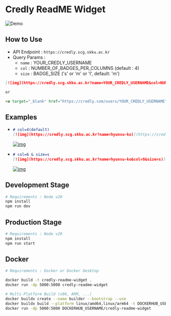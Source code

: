 # Credly ReadME Widget
![Demo](https://credly.scg.skku.ac.kr?name=seungryel-sim&col=5&size=s)

## How to Use
- API Endpoint : `https://credly.scg.skku.ac.kr`
- Query Params :
    - `name` : YOUR_CREDLY_USERNAME
    - `col` : NUMBER_OF_BADGES_PER_COLUMNS (default : 4)
    - `size` : BADGE_SIZE ('s' or 'm' or 'l', default: 'm')
```markdown
[![img](https://credly.scg.skku.ac.kr?name=YOUR_CREDLY_USERNAME&col=NUMBER_OF_BADGES_PER_COLUMNS&size=BADGE_SIZE)](https://credly.com/users/YOUR_CREDLY_USERNAME)

or

<a target="_blank" href="https://credly.com/users/YOUR_CREDLY_USERNAME"><img src="https://credly.scg.skku.ac.kr?name=YOUR_CREDLY_USERNAME&col=NUMBER_OF_BADGES_PER_COLUMNS&size=BADGE_SIZE" /></a>
```

## Examples
- ```markdown
  # col=4(default)
  [![img](https://credly.scg.skku.ac.kr?name=hyunsu-ko)](https://credly.com/users/hyunsu-ko)
  ```
  [![img](https://credly.scg.skku.ac.kr?name=hyunsu-ko)](https://credly.com/users/hyunsu-ko)
- ```markdown
  # col=6 & size=s
  [![img](https://credly.scg.skku.ac.kr?name=hyunsu-ko&col=8&size=s)](https://credly.com/users/hyunsu-ko)
  ```
  [![img](https://credly.scg.skku.ac.kr?name=hyunsu-ko&col=8&size=s)](https://credly.com/users/hyunsu-ko)

## Development Stage
```bash
# Requirements : Node v20
npm install
npm run dev
```

## Production Stage
```bash
# Requirements : Node v20
npm install
npm run start
```

## Docker
```bash
# Requirements : Docker or Docker Desktop

docker build -t credly-readme-widget .
docker run -dp 5000:5000 credly-readme-widget

# Multi-Platform Build (x86, ARM, ...)
docker buildx create --name builder --bootstrap --use
docker buildx build --platform linux/amd64,linux/arm64 -t DOCKERHUB_USERNAME/credly-readme-widget --push .
docker run -dp 5000:5000 DOCKERHUB_USERNAME/credly-readme-widget
```
